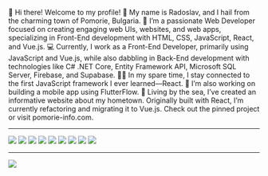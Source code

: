 👋 Hi there! Welcome to my profile!
🙂 My name is Radoslav, and I hail from the charming town of Pomorie, Bulgaria.
💞️ I’m a passionate Web Developer focused on creating engaging web UIs, websites, and web apps, specializing in Front-End development with HTML, CSS, JavaScript, React, and Vue.js.
💻 Currently, I work as a Front-End Developer, primarily using JavaScript and Vue.js, while also dabbling in Back-End development with technologies like C# .NET Core, Entity Framework API, Microsoft SQL Server, Firebase, and Supabase.
🧑‍💻 In my spare time, I stay connected to the first JavaScript framework I ever learned—React.
📱 I’m also working on building a mobile app using FlutterFlow.
🌊 Living by the sea, I’ve created an informative website about my hometown. Originally built with React, I’m currently refactoring and migrating it to Vue.js. Check out the pinned project or visit pomorie-info.com.

<hr>
<div>
 <img src='https://sitefocus.eu/radoslav/js.png'>
 <img src='https://sitefocus.eu/radoslav/vue.jpg'>
 <img src='https://sitefocus.eu/radoslav/pinia.png'>
 <img src='https://sitefocus.eu/radoslav/react.png'>
 <img src='https://sitefocus.eu/radoslav/html.png'>
 <img src='https://sitefocus.eu/radoslav/css.png'>
 <img src='https://sitefocus.eu/radoslav/sass.jpg'>
 <img src='https://sitefocus.eu/radoslav/less.png'>
 <img src='https://sitefocus.eu/radoslav/mui.png'>
</div>
<hr>

![](https://komarev.com/ghpvc/?username=RadoStef)

